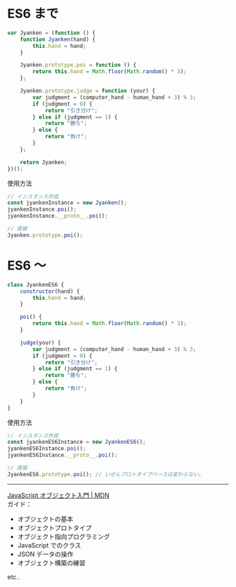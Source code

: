 # ES6 まで
```js
var Jyanken = (function () {
    function Jyanken(hand) {
        this.hand = hand;
    }

    Jyanken.prototype.poi = function () {
        return this.hand = Math.floor(Math.random() * 3);
    };

    Jyanken.prototype.judge = function (your) {
        var judgment = (computer_hand - human_hand + 3) % 3;
        if (judgment = 0) {
            return "引き分け";
        } else if (judgment == 1) {
            return "勝ち";
        } else {
            return "負け";
        }
    };

    return Jyanken;
})();
```
使用方法
```js
// インスタンス作成
const jyankenInstance = new Jyanken();
jyankenInstance.poi();
jyankenInstance.__proto__.poi();

// 直接
Jyanken.prototype.poi();
```

# ES6 ～
```js
class JyankenES6 {
    constructor(hand) {
        this.hand = hand;
    }

    poi() {
        return this.hand = Math.floor(Math.random() * 3);
    }

    judge(your) {
        var judgment = (computer_hand - human_hand + 3) % 3;
        if (judgment = 0) {
            return "引き分け";
        } else if (judgment == 1) {
            return "勝ち";
        } else {
            return "負け";
        }
    }
}
```
使用方法
```js
// インスタンス作成
const jyankenES6Instance = new JyankenES6();
jyankenES6Instance.poi();
jyankenES6Instance.__proto__.poi();

// 直接
JyankenES6.prototype.poi(); // いぜんプロトタイプベースは変わらない。
```

---
[JavaScript オブジェクト入門 | MDN](https://developer.mozilla.org/ja/docs/Learn/JavaScript/Objects)  
ガイド：
- オブジェクトの基本
- オブジェクトプロトタイプ
- オブジェクト指向プログラミング
- JavaScript でのクラス
- JSON データの操作
- オブジェクト構築の練習  
  
etc..
